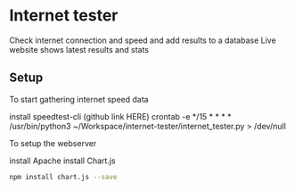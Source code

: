 # Internet tester
Check internet connection and speed and add results to a database
Live website shows latest results and stats

## Setup
To start gathering internet speed data

install speedtest-cli (github link HERE)
crontab -e
*/15 * * * * /usr/bin/python3 ~/Workspace/internet-tester/internet_tester.py > /dev/null

To setup the webserver

install Apache
install Chart.js
```bash
npm install chart.js --save
```